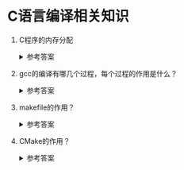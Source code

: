 C语言编译相关知识
===

1. <a name="memory_layout_of_c"></a>C程序的内存分配
    <details>
      <summary>参考答案</summary>
    
    C程序内存分配为五个区：
    1. text (或code): 存储可执行代码，通常是固定大小而且是只读的。
    2. data： 存储`已初始化`的全局变量或静态局部变量。
    3. bss(Block Started by Symbol): 存储`未初始化`的全局变量或静态局部变量。
    4. heap: 存储动态分配的内存段，一般从bss尾部往高地址内存区增长。
    5. stack: 用于调用栈，从高地址内存区往低地址内存区增长。
   
    五个区的分布图可参考：

    ![program memory layout](https://upload.wikimedia.org/wikipedia/commons/thumb/5/50/Program_memory_layout.pdf/page1-94px-Program_memory_layout.pdf.jpg)

    在上面的五个区中可以发现，`bss`区和`data`区都是用于存储全局变量值或静态局部变量值的，只是前者是存储未初始化的，而后者是存储已初始化的。我们知道C语言中，未定义的`static`变量一般都会默认初始化为0，那么为什么还要拆成两个区来存储？
    
    其实之所以拆成`bss`区和`data`区主要是为了减小程序大小。因为`data`区和`bss`区有如下的处理差异：
    - text 和 data 段都在可执行文件中，由系统从可执行文件中加载
    - bss 段不在可执行文件中，由系统初始化。
  
    即如果我们将无需初始化的变量放在bss区，bss区只存储标识符，那么只需要在程序启动时将需要初始化为0的未初始化变量初始化为0即可。这样可以减少程序大小，从而降低ROM空间的开销（在嵌入式设备上，采用更低规格的ROM可以降低成本）。

    参考资料：
    - [Program Memory](https://en.wikipedia.org/wiki/Data_segment#Program_memory)
    - [.bss](https://en.wikipedia.org/wiki/.bss)
    - [Why is the .bss segment required?](https://stackoverflow.com/questions/9535250/why-is-the-bss-segment-required)
    - [深入理解BSS段与data段的区别](https://www.jianshu.com/p/ddfb284c1f7a)
    </details>

2. gcc的编译有哪几个过程，每个过程的作用是什么？
    <details>
      <summary>参考答案</summary>

    </details>

3. makefile的作用？

    <details>
      <summary>参考答案</summary>

    </details>

4. CMake的作用？

    <details>
      <summary>参考答案</summary>

    </details>